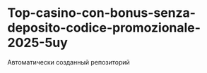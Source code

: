 # Top-casino-con-bonus-senza-deposito-codice-promozionale-2025-5uy
Автоматически созданный репозиторий
